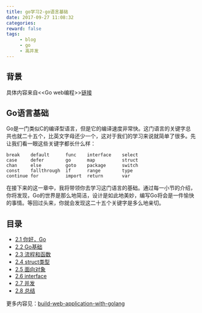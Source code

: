 ```yaml
---
title: go学习2-go语言基础
date: 2017-09-27 11:08:32
categories:
reward: false
tags:
     - blog
     - go
     - 高并发
---
```


## 背景
具体内容来自\<\<Go web编程\>\>[链接](https://github.com/astaxie/build-web-application-with-golang/)

## Go语言基础
Go是一门类似C的编译型语言，但是它的编译速度非常快。这门语言的关键字总共也就二十五个，比英文字母还少一个，这对于我们的学习来说就简单了很多。先让我们看一眼这些关键字都长什么样：

	break    default      func    interface    select
	case     defer        go      map          struct
	chan     else         goto    package      switch
	const    fallthrough  if      range        type
	continue for          import  return       var

在接下来的这一章中，我将带领你去学习这门语言的基础。通过每一小节的介绍，你将发现，Go的世界是那么地简洁，设计是如此地美妙，编写Go将会是一件愉快的事情。等回过头来，你就会发现这二十五个关键字是多么地亲切。

## 目录
+ [2.1 你好，Go](https://github.com/astaxie/build-web-application-with-golang/blob/master/zh/02.1.md)
+ [2.2 Go基础](https://github.com/astaxie/build-web-application-with-golang/blob/master/zh/02.2.md)
+ [2.3 流程和函数](https://github.com/astaxie/build-web-application-with-golang/blob/master/zh/02.3.md)
+ [2.4 struct类型](https://github.com/astaxie/build-web-application-with-golang/blob/master/zh/02.4.md)
+ [2.5 面向对象](https://github.com/astaxie/build-web-application-with-golang/blob/master/zh/02.5.md)
+ [2.6 interface](https://github.com/astaxie/build-web-application-with-golang/blob/master/zh/02.6.md)
+ [2.7 并发](https://github.com/astaxie/build-web-application-with-golang/blob/master/zh/02.7.md)
+ [2.8 总结](https://github.com/astaxie/build-web-application-with-golang/blob/master/zh/02.8.md)

<!--more-->

更多内容见：[build-web-application-with-golang](https://github.com/astaxie/build-web-application-with-golang/)
